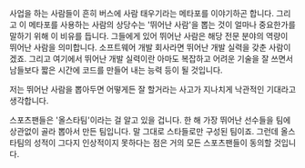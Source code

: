 사업을 하는 사람들이 흔히 버스에 사람 태우기라는 메타포를 이야기하곤 합니다. 그리고 이 메타포를 사용하는 사람의 상당수는 '뛰어난 사람'을 뽑는 것이 얼마나 중요한가를 말하기 위해 이 비유를 듭니다. 그들에게 있어 뛰어난 사람은 해당 전문 분야의 역량이 뛰어난 사람을 의미합니다. 소프트웨어 개발 회사라면 뛰어난 개발 실력을 갖춘 사람이겠죠. 그리고 여기에서 뛰어난 개발 실력이란 아마도 복잡하고 어려운 기술을 잘 쓰면서 남들보다 짧은 시간에 코드를 만들어 내는 능력 등이 될 것입니다. 

저는 뛰어난 사람을 뽑아두면 어떻게든 잘 할거라는 사고가 지나치게 낙관적인 기대라고 생각합니다.

스포츠팬들은 '올스타팀'이라는 걸 알고 있을 겁니다. 한 해 가장 뛰어난 선수들을 팀에 상관없이 골라 뽑아서 만든 팀입니다. 말 그대로 스타들로만 구성된 팀이죠. 그런데 올스타팀의 성적이 그다지 인상적이지 못하다는 점은 거의 모든 스포츠팬들이 동의할 것입니다.